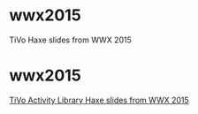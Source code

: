 # wwx2015
 TiVo Haxe slides from WWX 2015 


wwx2015
=======

[TiVo Activity Library Haxe slides from WWX 2015](https://github.com/kulick/wwx2015/blob/master/WWX2015_ActivityHaxelib.pdf)
